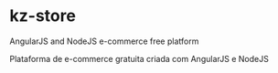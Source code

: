 kz-store
========

AngularJS and NodeJS e-commerce free platform

Plataforma de e-commerce gratuita criada com AngularJS e NodeJS
